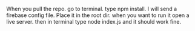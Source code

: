 When you pull the repo.
go to terminal.
type npm install.
I will send a firebase config file.
Place it in the root dir.
when you want to run it open a live server.
then in terminal type node index.js
and it should work fine.
